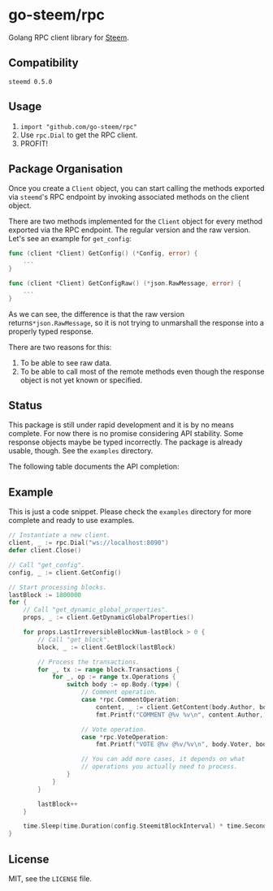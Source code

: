 # go-steem/rpc

Golang RPC client library for [Steem](https://steem.io).

## Compatibility

`steemd 0.5.0`

## Usage

1. `import "github.com/go-steem/rpc"`
2. Use `rpc.Dial` to get the RPC client.
3. PROFIT!

## Package Organisation

Once you create a `Client` object, you can start calling the methods exported
via `steemd`'s RPC endpoint by invoking associated methods on the client object.

There are two methods implemented for the `Client` object for every
method exported via the RPC endpoint. The regular version and the raw version.
Let's see an example for `get_config`:

```go
func (client *Client) GetConfig() (*Config, error) {
	...
}

func (client *Client) GetConfigRaw() (*json.RawMessage, error) {
	...
}
```

As we can see, the difference is that the raw version returns`*json.RawMessage`,
 so it is not trying to unmarshall the response into a properly typed response.

There are two reasons for this:

1. To be able to see raw data.
2. To be able to call most of the remote methods even though the response
   object is not yet known or specified.

## Status

This package is still under rapid development and it is by no means complete.
For now there is no promise considering API stability. Some response objects
maybe be typed incorrectly. The package is already usable, though. See the
`examples` directory.

The following table documents the API completion:


## Example

This is just a code snippet. Please check the `examples` directory
for more complete and ready to use examples.

```go
// Instantiate a new client.
client, _ := rpc.Dial("ws://localhost:8090")
defer client.Close()

// Call "get_config".
config, _ := client.GetConfig()

// Start processing blocks.
lastBlock := 1800000
for {
	// Call "get_dynamic_global_properties".
	props, _ := client.GetDynamicGlobalProperties()

	for props.LastIrreversibleBlockNum-lastBlock > 0 {
		// Call "get_block".
		block, _ := client.GetBlock(lastBlock)

		// Process the transactions.
		for _, tx := range block.Transactions {
			for _, op := range tx.Operations {
				switch body := op.Body.(type) {
					// Comment operation.
					case *rpc.CommentOperation:
						content, _ := client.GetContent(body.Author, body.Permlink)
						fmt.Printf("COMMENT @%v %v\n", content.Author, content.URL)

					// Vote operation.
					case *rpc.VoteOperation:
						fmt.Printf("VOTE @%v @%v/%v\n", body.Voter, body.Author, body.Permlink)

					// You can add more cases, it depends on what
					// operations you actually need to process.
				}
			}
		}

		lastBlock++
	}

	time.Sleep(time.Duration(config.SteemitBlockInterval) * time.Second)
}
```

## License

MIT, see the `LICENSE` file.
